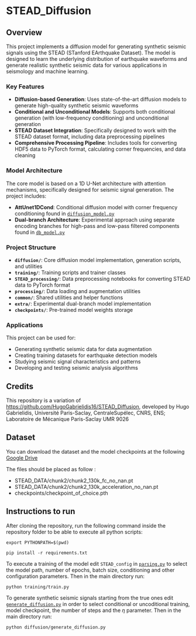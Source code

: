 # STEAD_Diffusion

## Overview

This project implements a diffusion model for generating synthetic seismic signals using the STEAD (STanford EArthquake Dataset). The model is designed to learn the underlying distribution of earthquake waveforms and generate realistic synthetic seismic data for various applications in seismology and machine learning.

### Key Features

- **Diffusion-based Generation**: Uses state-of-the-art diffusion models to generate high-quality synthetic seismic waveforms
- **Conditional and Unconditional Models**: Supports both conditional generation (with low-frequency conditioning) and unconditional generation
- **STEAD Dataset Integration**: Specifically designed to work with the STEAD dataset format, including data preprocessing pipelines
- **Comprehensive Processing Pipeline**: Includes tools for converting HDF5 data to PyTorch format, calculating corner frequencies, and data cleaning

### Model Architecture

The core model is based on a 1D U-Net architecture with attention mechanisms, specifically designed for seismic signal generation. The project includes:

- **AttUnet1DCond**: Conditional diffusion model with corner frequency conditioning found in [`diffusion_model.py`](./diffusion/diffusion_model.py)
- **Dual-branch Architecture**: Experimental approach using separate encoding branches for high-pass and low-pass filtered components found in [`db_model.py`](./extra/db_model.py)

### Project Structure

- **`diffusion/`**: Core diffusion model implementation, generation scripts, and utilities
- **`training/`**: Training scripts and trainer classes
- **`STEAD_processing/`**: Data preprocessing notebooks for converting STEAD data to PyTorch format
- **`processing/`**: Data loading and augmentation utilities
- **`common/`**: Shared utilities and helper functions
- **`extra/`**: Experimental dual-branch model implementation
- **`checkpoints/`**: Pre-trained model weights storage

### Applications

This project can be used for:
- Generating synthetic seismic data for data augmentation
- Creating training datasets for earthquake detection models
- Studying seismic signal characteristics and patterns
- Developing and testing seismic analysis algorithms

## Credits
This repository is a variation of https://github.com/HugoGabrielidis16/STEAD_Diffusion, developed by Hugo Gabrielidis, Université Paris-Saclay, CentraleSupélec, CNRS, ENS; Laboratoire de Mécanique Paris-Saclay UMR 9026

## Dataset
You can download the dataset and the model checkpoints at the following [Google Drive](https://drive.google.com/drive/folders/1ciVg-RmA0vIddHeFd3rlouY7UUrr7d51?usp=share_link)

The files should be placed as follow : 
- STEAD_DATA/chunk2/chunk2_130k_fc_no_nan.pt 
- STEAD_DATA/chunk2/chunk2_130k_acceleration_no_nan.pt 
- checkpoints/checkpoint_of_choice.pth  

## Instructions to run
After cloning the repository, run the following command inside the repository folder to be able to execute all python scripts:

    export PYTHONPATH=$(pwd)
    
    pip install -r requirements.txt

To execute a training of the model edit `STEAD_config` in [`parsing.py`](./parsing/parsing.py) to select the model path, number of epochs, batch size, conditioning and other configuration parameters. Then in the main directory run:

    python training/train.py

To generate synthetic seismic signals starting from the true ones edit [`generate_diffusion.py`](./diffusion/generate_diffusion.py) in order to select conditional or uncoditional training, model checkpoint, the number of steps and the $\eta$ parameter. Then in the main directory run:

    python diffusion/generate_diffusion.py


    
